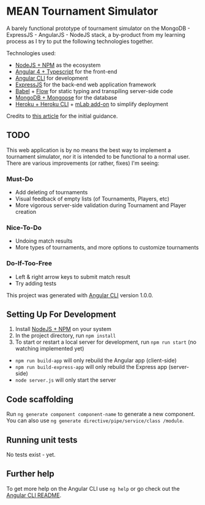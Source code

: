 # MEAN Tournament Simulator

A barely functional prototype of tournament simulator on the MongoDB - ExpressJS - AngularJS - NodeJS stack, a by-product from my learning process as I try to put the following technologies together. 

Technologies used:

- [NodeJS + NPM](https://nodejs.org/en/) as the ecosystem
- [Angular 4 + Typescript](https://angular.io/docs/ts/latest/quickstart.html) for the front-end
- [Angular CLI](https://github.com/angular/angular-cli) for development
- [ExpressJS](https://expressjs.com/) for the back-end web application framework
- [Babel](https://babeljs.io) + [Flow](https://flow.org/) for static typing and transpiling server-side code
- [MongoDB + Mongoose](http://mongoosejs.com/) for the database
- [Heroku + Heroku CLI](http://heroku.com) + [mLab add-on](https://mlab.com/) to simplify deployment

Credits to [this article](https://devcenter.heroku.com/articles/mean-apps-restful-api) for the initial guidance.

## TODO

This web application is by no means the best way to implement a tournament simulator, nor it is intended to be functional to a normal user. There are various improvements (or rather, fixes) I'm seeing:

### Must-Do

- Add deleting of tournaments
- Visual feedback of empty lists (of Tournaments, Players, etc)
- More vigorous server-side validation during Tournament and Player creation

### Nice-To-Do

- Undoing match results
- More types of tournaments, and more options to customize tournaments

### Do-If-Too-Free

- Left & right arrow keys to submit match result
- Try adding tests

This project was generated with [Angular CLI](https://github.com/angular/angular-cli) version 1.0.0.

## Setting Up For Development

1. Install [NodeJS + NPM](https://nodejs.org/en/) on your system
2. In the project directory, run `npm install`
3. To start or restart a local server for development, run `npm run start` (no watching implemented yet)
  - `npm run build-app` will only rebuild the Angular app (client-side)
  - `npm run build-express-app` will only rebuild the Express app (server-side)
  - `node server.js` will only start the server

## Code scaffolding

Run `ng generate component component-name` to generate a new component. You can also use `ng generate directive/pipe/service/class /module`.

## Running unit tests

No tests exist - yet.

## Further help

To get more help on the Angular CLI use `ng help` or go check out the [Angular CLI README](https://github.com/angular/angular-cli/blob/master/README.md).
